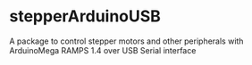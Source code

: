 # stepperArduinoUSB
A package to control stepper motors and other peripherals with ArduinoMega RAMPS 1.4 over USB Serial interface
